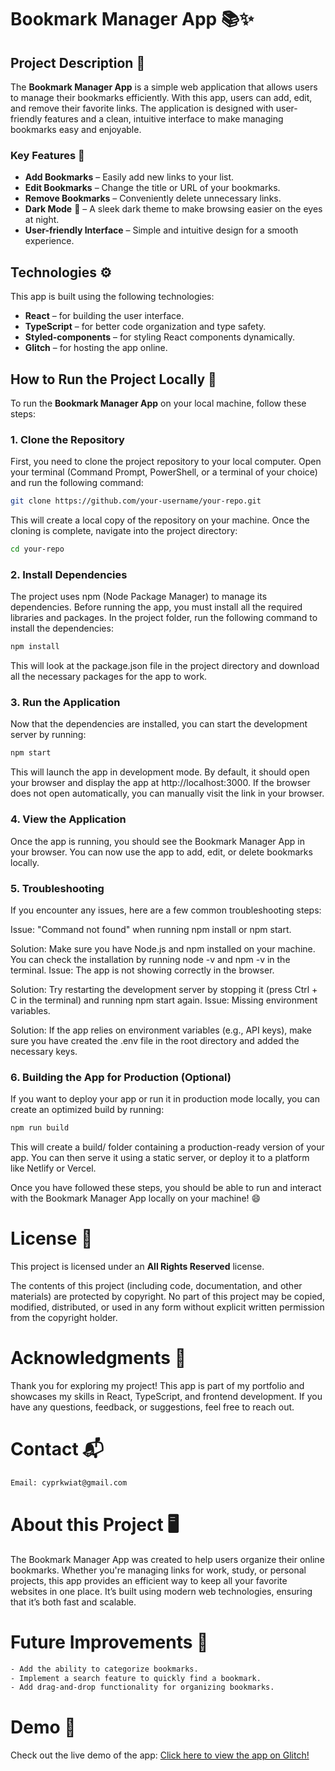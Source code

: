 # Bookmark Manager App 📚✨

## Project Description 📝

The **Bookmark Manager App** is a simple web application that allows users to manage their bookmarks efficiently. With this app, users can add, edit, and remove their favorite links. The application is designed with user-friendly features and a clean, intuitive interface to make managing bookmarks easy and enjoyable.

### Key Features 🌟
- **Add Bookmarks** – Easily add new links to your list.
- **Edit Bookmarks** – Change the title or URL of your bookmarks.
- **Remove Bookmarks** – Conveniently delete unnecessary links.
- **Dark Mode** 🌙 – A sleek dark theme to make browsing easier on the eyes at night.
- **User-friendly Interface** – Simple and intuitive design for a smooth experience.

## Technologies ⚙️

This app is built using the following technologies:
- **React** – for building the user interface.
- **TypeScript** – for better code organization and type safety.
- **Styled-components** – for styling React components dynamically.
- **Glitch** – for hosting the app online.

## How to Run the Project Locally 🔧

To run the **Bookmark Manager App** on your local machine, follow these steps:

### 1. Clone the Repository

First, you need to clone the project repository to your local computer.
Open your terminal (Command Prompt, PowerShell, or a terminal of your choice) and run the following command:

```bash
git clone https://github.com/your-username/your-repo.git
```
This will create a local copy of the repository on your machine.
Once the cloning is complete, navigate into the project directory:

```bash
cd your-repo
```
### 2. Install Dependencies
The project uses npm (Node Package Manager) to manage its dependencies.
Before running the app, you must install all the required libraries and packages.
In the project folder, run the following command to install the dependencies:

```bash
npm install
```
This will look at the package.json file in the project directory and download all the necessary packages for the app to work.

### 3. Run the Application
Now that the dependencies are installed, you can start the development server by running:

```bash
npm start
```
This will launch the app in development mode.
By default, it should open your browser and display the app at http://localhost:3000.
If the browser does not open automatically, you can manually visit the link in your browser.

### 4. View the Application
Once the app is running, you should see the Bookmark Manager App in your browser.
You can now use the app to add, edit, or delete bookmarks locally.

### 5. Troubleshooting
If you encounter any issues, here are a few common troubleshooting steps:

Issue: "Command not found" when running npm install or npm start.

Solution: Make sure you have Node.js and npm installed on your machine. You can check the installation by running node -v and npm -v in the terminal.
Issue: The app is not showing correctly in the browser.

Solution: Try restarting the development server by stopping it (press Ctrl + C in the terminal) and running npm start again.
Issue: Missing environment variables.

Solution: If the app relies on environment variables (e.g., API keys), make sure you have created the .env file in the root directory and added the necessary keys.
### 6. Building the App for Production (Optional)
If you want to deploy your app or run it in production mode locally, you can create an optimized build by running:

```bash
npm run build
```
This will create a build/ folder containing a production-ready version of your app. You can then serve it using a static server, or deploy it to a platform like Netlify or Vercel.

Once you have followed these steps, you should be able to run and interact with the Bookmark Manager App locally on your machine! 😄

# License 📄
This project is licensed under an **All Rights Reserved** license.

The contents of this project (including code, documentation, and other materials) are protected by copyright.
No part of this project may be copied, modified, distributed, or used in any form without explicit written permission from the copyright holder.

# Acknowledgments 🙏
Thank you for exploring my project! This app is part of my portfolio and showcases my skills in React, TypeScript, and frontend development.
If you have any questions, feedback, or suggestions, feel free to reach out.

# Contact 📬
```bash
Email: cyprkwiat@gmail.com
```
# About this Project 🖥️
The Bookmark Manager App was created to help users organize their online bookmarks.
Whether you're managing links for work, study, or personal projects, this app provides an efficient way to keep all your favorite websites in one place.
It’s built using modern web technologies, ensuring that it’s both fast and scalable.

# Future Improvements 🚀
```bash
- Add the ability to categorize bookmarks.
- Implement a search feature to quickly find a bookmark.
- Add drag-and-drop functionality for organizing bookmarks.
```

# Demo 🚀

Check out the live demo of the app: [Click here to view the app on Glitch!](https://glitch.com/~bookmark-manager-demo)
